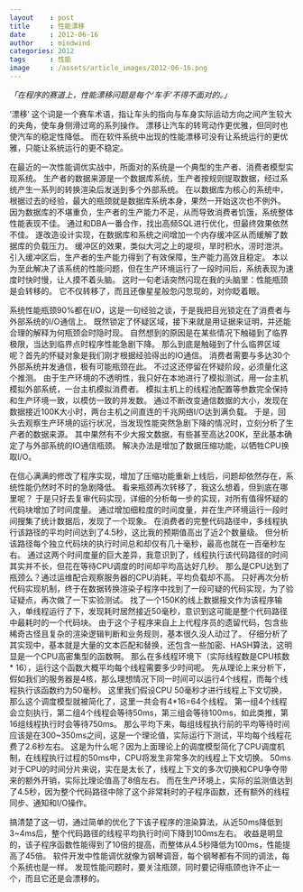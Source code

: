 ```yaml
---
layout    : post
title     : 性能漂移
date      : 2012-06-16
author    : mindwind
categories: 2012
tags      : 性能
image     : /assets/article_images/2012-06-16.png
---
```



_「在程序的赛道上，性能漂移问题是每个‘车手’不得不面对的。」_


‘漂移’ 这个词是一个赛车术语，指让车头的指向与车身实际运动方向之间产生较大的夹角，使车身侧滑过弯的系列操作。
漂移让汽车的转弯动作更优雅，但同时也使汽车的稳定性降低。
而在软件系统中出现的性能漂移可没有让系统运行的更优雅，只能让系统运行的更不稳定。

在最近的一次性能调优实战中，所面对的系统是一个典型的生产者、消费者模型实现系统。
生产者的数据来源是一个数据库系统，生产者按规则提取数据，经过系统产生一系列的转换渲染后发送到多个外部系统。
在以数据库为核心的系统中，根据过去的经验，最大的瓶颈就是数据库系统本身，果然一开始这次也不例外。
因为数据库的不堪重负，生产者的生产能力不足，从而导致消费者饥饿，系统整体性能表现不佳。
通过和DBA一番合作，找出高频SQL进行优化，但最终效果依然不佳。
遂改造设计实现，在数据库和系统之间增加一个内存缓冲区从而缓解了数据库的负载压力。
缓冲区的效果，类似大河之上的堤坝，旱时积水，涝时泄洪。
引入缓冲区后，生产者的生产能力得到了有效保障，生产能力高效且稳定。
本以为至此解决了该系统的性能问题，但在生产环境运行了一段时间后，系统表现为速度时快时慢，让人摸不着头脑。
这时一句老话突然闪现在我的头脑里：性能瓶颈是会转移的。
它不仅转移了，而且还像星星般忽闪忽现的，对你眨着眼。

系统性能瓶颈90%都在I/O，这是一句经验之谈，于是我把目光锁定在了消费者与外部系统的I/O通信上。
既然锁定了怀疑区域，接下来就是用证据来证明，并还能合理的解释为何瓶颈会时隐时现。
自然想到的原因是在某些情况下触碰到了临界极限，当达到临界点时程序性能急剧下降。
那么到底是触碰到了什么临界区域呢？首先的怀疑对象是我们刚才根据经验得出的IO通信。
消费者需要与多达30个外部系统并发通信，极有可能瓶颈在此。
不过这还停留在怀疑阶段，必须量化这个推测。
由于生产环境的不透明性，我只好在本地进行了模拟测试，用一台主机模拟外部系统，一台主机模拟消费者。
模拟主机上的线程池配置等参数完全保持和生产环境一致，以模仿一致的并发数。
通过不断改变通信数据的大小，发现在数据接近100K大小时，两台主机之间直连的千兆网络I/O达到满负载。
于是，回头去观察生产环境的运行状况，当发现性能突然急剧下降的情况时，立刻分析了生产者的数据来源。
其中果然有不少大报文数据，有些甚至高达200K，至此基本确定了与外部系统的IO通信瓶颈。
解决办法是增加了数据压缩功能，以牺牲CPU换取I/O。

在信心满满的修改了程序实现，增加了压缩功能重新上线后，问题却依然存在，系统性能仍然时不时的急剧降低。
看来瓶颈再次转移了，我这么想着，但到底在哪里呢？
于是只好去复审代码实现，详细的分析每一步的实现，对所有值得怀疑的代码块增加了时间度量。
通过增加细粒度的时间度量，并在生产环境运行一段时间搜集了统计数据后，发现了一个现象。
在消费者的完整代码路径中，多线程执行该路径的平均时间达到了4.5秒，这比我的预期值高出了近2个数量级。
但分析该路径每个独立代码块的执行时间总和却仅有几十毫秒，最高也就在一百毫秒左右。
通过这两个时间度量的巨大差异，我意识到了，线程执行该代码路径的时间其实并不长，但花在等待CPU调度的时间却平均高达好几秒。
那么是CPU达到了瓶颈么？通过运维配合观察服务器的CPU消耗，平均负载却不高。
只好再次分析代码实现机制，终于在数据转换渲染子程序中找到了一段可疑的代码实现，为了验证疑点，再次做了一下实验测试。
找了一个150K的线上数据报文作为该程序输入，单线程运行了下，发现耗时居然接近50毫秒，意识到这可能是整个代码路径中最耗时的一个代码块。
由于这个子程序来自上上代程序员的遗留代码，包含些稀奇古怪且复杂的渲染逻辑判断和业务规则，基本很久没人动过了。
仔细分析了其实现中，基本就是大量的文本匹配和替换，还包含一些加密、HASH算法，这明显是一个CPU高密集型的函数啊。
那么在多线程环境下（实际线程数是CPU核数 * 16），运行这个函数大概平均每个线程需要多少时间呢。
先从理论上来分析下，假如我们的服务器是4核，那么理想情况下同一时间可以运行4个线程，而每个线程执行该函数约为50毫秒。
这里我们假设CPU 50毫秒才进行线程上下文切换，那么这个调度模型就被简化了，这里一共会有4*16=64个线程。
第一组4个线程会立刻执行，第二组4个线程会等待50ms，第三组会等待100ms，如此类推，第16组线程执行时会等待750ms。
那么平均下来，每组线程执行前的平均等待时间应该是在300~350ms之间，这是一个理论值，实际运行下测试，平均每个线程花费了2.6秒左右。
这是为什么呢？因为上面理论上的调度模型简化了CPU调度机制，在线程执行过程的50ms中，CPU将发生非常多次的线程上下文切换。
50ms对于CPU的时间分片来说，实在是太长了，线程上下文的多次切换和CPU争夺带来的额外开销，实际比理论值高了8倍左右。
而在生产环境上，实际的监测值达到了4.5秒，因为整个代码路径中除了这个非常耗时的子程序函数，还有额外的线程同步、通知和I/O操作。

搞清楚了这一切，通过简单的优化了下该子程序的渲染算法，从近50ms降低到3~4ms后，整个代码路径的线程平均执行时间下降到100ms左右。
收益是明显的，该子程序函数性能得到了10倍的提高，而整体从4.5秒降低为100ms，性能提高了45倍。
软件开发中性能调优就像为钢琴调音，每个钢琴都有不同的调法，每个系统也是一样。
发现性能问题时，要关注瓶颈，同时要记得瓶颈也许不止一个，而且它还是会漂移的。
